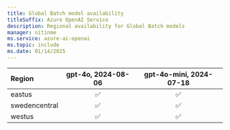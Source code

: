 ```yaml
---
title: Global Batch model availability
titleSuffix: Azure OpenAI Service
description: Regional availability for Global Batch models
manager: nitinme
ms.service: azure-ai-openai
ms.topic: include
ms.date: 01/14/2025
---
```



| **Region**         |  **gpt-4o**, **2024-08-06**| **gpt-4o-mini**, **2024-07-18**  |
|:-------------------|:--------------------------:|:--------------------------:|
| eastus             | ✅                       | ✅                          |  
| swedencentral      | ✅                       | ✅                          |  
| westus             | ✅                       | ✅                          |  
